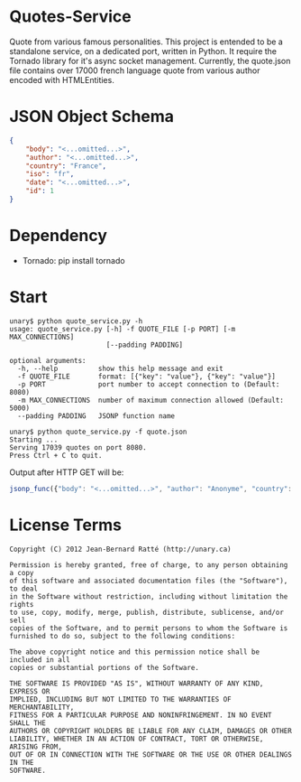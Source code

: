 Quotes-Service
==============

Quote from various famous personalities. This project is entended to be a standalone service, on a dedicated port, written in Python. It require the Tornado library for it's async socket management. 
Currently, the quote.json file contains over 17000 french language quote from various author encoded with HTMLEntities.

JSON Object Schema
==================
```json
{
	"body": "<...omitted...>", 
	"author": "<...omitted...>", 
	"country": "France", 
	"iso": "fr", 
	"date": "<...omitted...>", 
	"id": 1
}
```

Dependency
==========
* Tornado: pip install tornado

Start
=====
```
unary$ python quote_service.py -h
usage: quote_service.py [-h] -f QUOTE_FILE [-p PORT] [-m MAX_CONNECTIONS]
                        [--padding PADDING]

optional arguments:
  -h, --help          show this help message and exit
  -f QUOTE_FILE       format: [{"key": "value"}, {"key": "value"}]
  -p PORT             port number to accept connection to (Default: 8080)
  -m MAX_CONNECTIONS  number of maximum connection allowed (Default: 5000)
  --padding PADDING   JSONP function name

unary$ python quote_service.py -f quote.json
Starting ... 
Serving 17039 quotes on port 8080.
Press Ctrl + C to quit. 
```

Output after HTTP GET will be:
```javascript
jsonp_func({"body": "<...omitted...>", "author": "Anonyme", "country": "Portugal", "iso": "pt", "date": "", "id": 3306});
```

License Terms
=============

	Copyright (C) 2012 Jean-Bernard Ratté (http://unary.ca)

	Permission is hereby granted, free of charge, to any person obtaining a copy 
	of this software and associated documentation files (the "Software"), to deal
	in the Software without restriction, including without limitation the rights
	to use, copy, modify, merge, publish, distribute, sublicense, and/or sell 
	copies of the Software, and to permit persons to whom the Software is 
	furnished to do so, subject to the following conditions:

	The above copyright notice and this permission notice shall be included in all
	copies or substantial portions of the Software.

	THE SOFTWARE IS PROVIDED "AS IS", WITHOUT WARRANTY OF ANY KIND, EXPRESS OR 
	IMPLIED, INCLUDING BUT NOT LIMITED TO THE WARRANTIES OF MERCHANTABILITY, 
	FITNESS FOR A PARTICULAR PURPOSE AND NONINFRINGEMENT. IN NO EVENT SHALL THE 
	AUTHORS OR COPYRIGHT HOLDERS BE LIABLE FOR ANY CLAIM, DAMAGES OR OTHER 
	LIABILITY, WHETHER IN AN ACTION OF CONTRACT, TORT OR OTHERWISE, ARISING FROM, 
	OUT OF OR IN CONNECTION WITH THE SOFTWARE OR THE USE OR OTHER DEALINGS IN THE 
	SOFTWARE.
